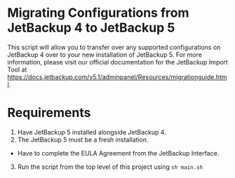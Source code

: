 # Migrating Configurations from JetBackup 4 to JetBackup 5

This script will allow you to transfer over any supported configurations on JetBackup 4 over to your new installation of JetBackup 5.  For more information, please visit our official documentation for the JetBackup Import Tool at https://docs.jetbackup.com/v5.1/adminpanel/Resources/migrationguide.html.

# Requirements
1. Have JetBackup 5 installed alongside JetBackup 4.
2. The JetBackup 5 must be a fresh installation.
  - Have to complete the EULA Agreement from the JetBackup Interface.
3. Run the script from the top level of this project using `sh main.sh`


